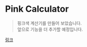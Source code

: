 # Pink Calculator

> 핑크색 계산기를 만들어 보았습니다.<br>
앞으로 기능을 더 추가할 예정입니다.

[링크](https://kyh119.github.io/calculator)
